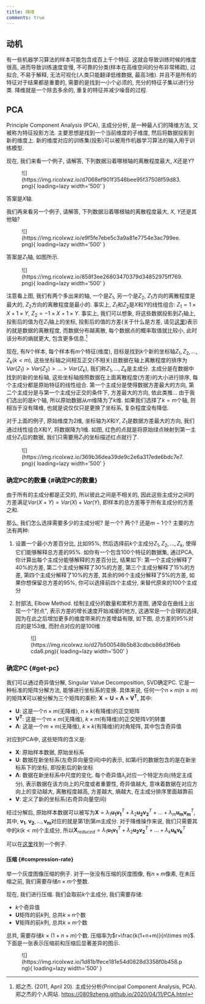 ```yaml
---
title: 降维
comments: true
---
```


## 动机

有一些机器学习算法的样本可能包含成百上千个特征. 这就会导致训练时候的维度很高, 进而导致训练速度变慢, 不可靠的分类(样本在高维空间的分布非常稀疏), 过拟合, 不易于解释, 无法可视化(人类只能翻译低维数据, 最高$3$维). 并且不是所有的特征对于结果都是重要的, 需要的是找到一小个必须的, 充分的特征子集以进行分类. 降维就是一个除去多余的, 重复的特征并减少噪音的过程.

## PCA

Principle Component Analysis (PCA), 主成分分析, 是一种最人们的降维方法, 又被称为特征投影方法. 主要思想是找到一个当前维度的子维度, 然后将数据投影到新的维度上. 新的维度对应的训练集(投影)可以被用作机器学习算法的输入用于训练模型.  

现在, 我们来看一个例子, 请解答, 下列数据沿着哪根轴的离散程度最大, $X$还是$Y$?

<figure markdown='1'>
![](https://img.ricolxwz.io/d7068ef901f3546bee95f37508f59d83.png){ loading=lazy width='500' }
</figure>

答案是$X$轴. 

我们再来看另一个例子, 请解答, 下列数据沿着哪根轴的离散程度最大, $X$, $Y$还是其他轴?

<figure markdown='1'>
![](https://img.ricolxwz.io/e9f5fe7ebe5c3a9a81e7754e3ac799ee.png){ loading=lazy width='500' }
</figure>

答案是$Z_1$轴, 如图所示.

<figure markdown='1'>
![](https://img.ricolxwz.io/858f3ee26803470379d34852975ff769.png){ loading=lazy width='500' }
</figure>

注意看上图, 我们有两个多出来的轴, 一个是$Z_1$, 另一个是$Z_2$, $Z_1$方向的离散程度是最大的, $Z_2$方向的离散程度是最小的. 事实上, $Z_1$和$Z_2$是$X$和$Y$的线性组合: $Z_1=1\times X+1\times Y$, $Z_2=-1\times X+1\times Y$. 事实上, 我们可以想象, 将这些数据投影到$Z_1$轴上, 投影后的值为在$Z_1$轴上的坐标, 投影后的值的方差(关于什么是方差, 请见[这里](/algorithm/linear-regression/#偏差和方差))表示的就是数据的离散程度, 而数据分布越离散, 每个数据点的概率取值就比较小, 此时该分布的熵就更大, 包含更多信息.[^1]

现在, 有$N$个样本, 每个样本有$m$个特征(维度), 目标是找到$k$个新的坐标轴$Z_1, Z_2, ..., Z_k(k<m)$, 这些坐标轴之间相互正交(不相关)且数据在轴上离散程度的排序为$Var(Z_1)>Var(Z_2)>...>Var(Z_k)$, 我们称$Z_1, ..., Z_k$是主成分. 主成分是在数据中找到的新的坐标轴, 这些坐标轴按照数据在上面离散程度(方差)的大小进行排序, 每个主成分都是原始特征的线性组合. 第一个主成分是使得数据方差最大的方向, 第二个主成分是与第一个主成分正交的条件下, 方差最大的方向, 依此类推... 由于我们选出的是$k$个轴, 所以原始数据从$m$维降为了$k$维. 如果我们选择了$k=m$个轴, 则相当于没有降维, 也就是说仅仅只是更换了坐标系, 复杂程度没有降低.

对于上面的例子, 原始维度为$2$维, 坐标轴为$X$和$Y$, $Z_1$是数据方差最大的方向, 我们通过线性组合$X$和$Y$, 将数据降为$1$维. 如图, 红色的点就是将原始绿点映射到第一主成分$Z_1$后的数据, 我们只需要用$Z_1$的坐标描述红点就行了.

<figure markdown='1'>
![](https://img.ricolxwz.io/369b36dea39de9c2e6a317ede6bdc7e7.png){ loading=lazy width='500' }
</figure>

### 确定PC的数量 {#确定PC的数量}

由于所有的主成分都是正交的, 所以彼此之间是不相关的, 因此这些主成分之间的方差满足$Var(X+Y)=Var(X)+Var(Y)$, 即样本的总方差等于所有主成分的方差之和.

那么, 我们怎么选择需要多少的主成分呢? 是一个? 两个? 还是$m-1$个? 主要的方法有两种:

1. 设置一个最小方差百分比, 比如$95\%$, 然后选择前$k$个主成分$Z_1, Z_2, ..., Z_k$, 使得它们能够解释总方差的$95\%$. 如你有一个包含$100$个特征的数据集, 通过PCA, 你计算出每个主成分能够解释的方差百分比, 结果如下: 第一个主成分解释了$40\%$的方差, 第二个主成分解释了$30\%$的方差, 第三个主成分解释了$15\%$的方差, 第四个主成分解释了$10\%$的方差, 其余的$96$个主成分解释了$5\%$的方差, 如果你想保留总方差的$95\%$, 你可以选择前四个主成分, 来替代原来的$100$个主成分
2. 肘部法, Elbow Method. 绘制主成分的数量和累积方差图, 通常会在曲线上出现一个"肘点", 表示方差的增长速度开始减缓的地方, 这通常是一个合理的选择, 因为在此之后增加更多的维度带来的方差增益有限, 如下图, 总方差的$95\%$对应的是$153$维, 而肘点对应的是$100$维

    <figure markdown='1'>
    ![](https://img.ricolxwz.io/d27b500548b5b83cdbcb86d3f6ebcda6.png){ loading=lazy width='500' }
    </figure>

### 确定PC {#get-pc}

我们可以通过奇异值分解, Singular Value Decomposition, SVD确定PC. 它是一种标准的矩阵分解方法, 能够进行坐标系的变换. 具体来说, 任何一个$n\times m(n\geq m)$的矩阵$\bm{X}$可以被分解为三个矩阵的乘积: $\bm{X}=\bm{U}\times \bm{\Lambda} \times \bm{V^T}$, 其中:

- $\bm{U}$: 这是一个$n\times m$(无降维), $n\times k$(有降维)的正交矩阵
- $\bm{V^T}$: 这是一个$m\times m$(无降维), $k\times m$(有降维)的正交矩阵$V$的转置
- $\bm{\Lambda}$: 这是一个$m\times m$(无降维), $k\times k$(有降维)的对角矩阵, 其中包含奇异值

对应到PCA中, 这些矩阵的含义是:

- $\bm{X}$: 原始样本数据, 原始坐标系
- $\bm{U}$: 数据在新坐标系(左奇异向量空间)中的表示, 如第$i$行的数据包含的是在新坐标系下的坐标, 即投影后的新坐标
- $\bm{\Lambda}$: 数据在新坐标系中尺度的变化. 每个奇异值$\lambda_i$对应一个特定方向(特定主成分), 表示数据在该方向上的尺度或者重要性, 奇异值越大, 意味着数据在对应方向上的变动越大, 离散程度越高, 方差越大, 熵越大, 在主成分排序里面越靠前
- $\bm{V}$: 定义了新的坐标系(右奇异向量空间)

经过分解后, 原始样本数据可以被写为$\bm{X}=\lambda_1\bm{u_1}\bm{v_1}^T+\lambda_2\bm{u_2}\bm{v_2}^T+...+\lambda_m\bm{u_m}\bm{v_m}^T$, 其中, $\bm{v_1}$, $\bm{v_2}, ..., \bm{v_m}$对应的就是第$1$到第$m$主成分. 对于降维操作来说, 我们只需要其中的$k(k<m)$个主成分, 所以$\bm{X}_{reduced}=\lambda_1\bm{u_1}\bm{v_1}^T+\lambda_2\bm{u_2}\bm{v_2}^T+...+\lambda_k\bm{u_k}\bm{v_k}^T$ 

可以在[这里](https://img.ricolxwz.io/a2a0de53ba8ad8088723f59d956c980c.png)找到一个例子.

#### 压缩 {#compression-rate}

举一个灰度图像压缩的例子. 对于一张没有压缩的灰度图像, 有$n\times m$像素, 在未压缩之前, 我们需要存储$n\times m$个整数. 

现在, 我们进行压缩. 我们会取前$k$个主成分, 我们需要存储:

- $k$个奇异值
- $\bm{U}$矩阵的前$k$列, 总共$k\times n$个数
- $\bm{V}$矩阵的前$k$列, 总共$k\times m$个数

总共, 需要存储$k\times (1+n+m)$个数. 压缩率为$r=\frac{k(1+n+m)}{n\times m}$. 下面是一张表示压缩前和压缩后显著差异的图示.

<figure markdown='1'>
![](https://img.ricolxwz.io/1d81b1fece181e54d0828d3358f0b458.png){ loading=lazy width='500' }
</figure>

[^1]: 郑之杰. (2011, April 20). 主成分分析(Principal Component Analysis, PCA). 郑之杰的个人网站. https://0809zheng.github.io/2020/04/11/PCA.html